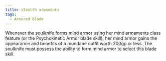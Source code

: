 ```yaml
---
title: stealth armaments
tags:
  - Armored Blade
---
```


Whenever the soulknife forms mind armor using her mind armaments class feature (or the Psychokinetic Armor blade skill), her mind armor gains the appearance and benefits of a mundane outfit worth 200gp or less. The soulknife must possess the ability to form mind armor to select this blade skill.
